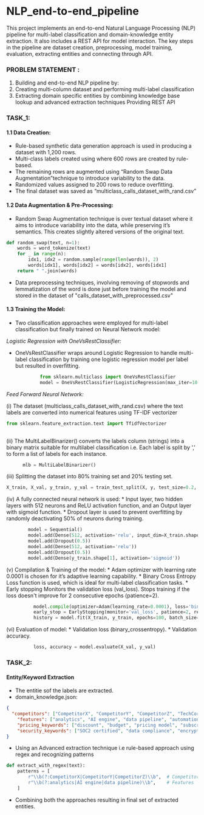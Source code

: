 # NLP_end-to-end_pipeline
This project implements an end-to-end Natural Language Processing (NLP) pipeline for multi-label classification and domain-knowledge entity extraction. It also includes a REST API for model interaction. The key steps in the pipeline are dataset creation, preprocessing, model training, evaluation, extracting entities and connecting through API.

### PROBLEM STATEMENT : 

1. Building and end-to-end NLP pipeline by:
2. Creating multi-column dataset and performing multi-label classification
3. Extracting domain specific entities by combining knowledge base lookup and advanced extraction techniques Providing REST API

### TASK_1:

#### 1.1 Data Creation:
* Rule-based synthetic data generation approach is used in producing a dataset with 1,200 rows.
* Multi-class labels created using where 600 rows are created by rule-based.
* The remaining rows are augmented using “Random Swap Data Augmentation”technique to introduce variability to the data.
* Randomized values assigned to 200 rows to reduce overfitting.
* The final dataset was saved as “multiclass_calls_dataset_with_rand.csv”

#### 1.2 Data Augmentation & Pre-Processing:
* Random Swap Augmentation technique is over textual dataset where it aims to introduce variability into the data, while preserving it’s semantics. This creates slightly altered versions of the original text.
```python
def random_swap(text, n=1):
    words = word_tokenize(text)
    for _ in range(n):
        idx1, idx2 = random.sample(range(len(words)), 2)
        words[idx1], words[idx2] = words[idx2], words[idx1]
    return " ".join(words)
```


* Data preprocessing techniques, involving removing of stopwords and lemmatization of the word is done just before training the model and stored in the dataset of "calls_dataset_with_preprocessed.csv"


#### 1.3 Training the Model:
* Two classification approaches were employed for multi-label classification but finally trained on Neural Network model:
    
*Logistic Regression with OneVsRestClassifier:*
  * OneVsRestClassifier wraps around Logistic Regression to handle multi-label classification by training one logistic regression model per label but resulted in overfitting.
  
    ```python
             from sklearn.multiclass import OneVsRestClassifier
             model = OneVsRestClassifier(LogisticRegression(max_iter=1000, random_state=42))
    ```
  
*Feed Forward Neural Network:*
  
  (i) The dataset (multiclass_calls_dataset_with_rand.csv) where the text labels are converted into numerical features using TF-IDF vectorizer
  
```python
from sklearn.feature_extraction.text import TfidfVectorizer
                 
```

  (ii) The MultiLabelBinarizer() converts the labels column (strings) into a binary matrix suitable for multilabel classification i.e. Each label is split by ',' to form a list of             labels for each instance.
```python
      mlb = MultiLabelBinarizer()
  ```
  
  (iii) Splitting the dataset into 80% training set and 20% testing set.
```python
X_train, X_val, y_train, y_val = train_test_split(X, y, test_size=0.2, random_state=42)
```
  
  (iv) A fully connected neural network is used:
          * Input layer, two hidden layers with 512 neurons and ReLU activation function, and an Output layer with sigmoid function.
          * Dropout layer is used to prevent overfitting by randomly deactivating 50% of neurons during training.
```python
        model = Sequential()
        model.add(Dense(512, activation='relu', input_dim=X_train.shape[1]))
        model.add(Dropout(0.5))
        model.add(Dense(512, activation='relu'))
        model.add(Dropout(0.5))
        model.add(Dense(y_train.shape[1], activation='sigmoid'))
```
  
  (v) Compilation & Training of the model:
          * Adam optimizer with learning rate 0.0001 is chosen for it’s adaptive learning capability.
          * Binary Cross Entropy Loss function is used, which is ideal for multi-label classification tasks.
          * Early stopping Monitors the validation loss (val_loss). Stops training if the loss doesn't improve for 2 consecutive epochs (patience=2).
```python
          model.compile(optimizer=Adam(learning_rate=0.0001), loss='binary_crossentropy', metrics=['accuracy'])
          early_stop = EarlyStopping(monitor='val_loss', patience=2, restore_best_weights=True)
          history = model.fit(X_train, y_train, epochs=100, batch_size=32, validation_data=(X_val, y_val), callbacks=[early_stop])
```
  
  (vi) Evaluation of model:
          * Validation loss (binary_crossentropy).
          * Validation accuracy.
```python
          loss, accuracy = model.evaluate(X_val, y_val)
```



### TASK_2:

#### Entity/Keyword Extraction 
* The entitie sof the labels are extracted.
* domain_knowledge.json:
```json
{
  "competitors": ["CompetitorX", "CompetitorY", "CompetitorZ", "TechCorp", "MediPlus"],
    "features": ["analytics", "AI engine", "data pipeline", "automation", "remote monitoring, fast delivery, high resolution"],
    "pricing_keywords": ["discount", "budget", "pricing model", "subscription cost"],
    "security_keywords": ["SOC2 certified", "data compliance", "encryption", "privacy policy"]
}
  ```
* Using an Advanced extraction technique i.e rule-based approach using regex and recognizing patterns
```python
def extract_with_regex(text):
    patterns = [
        r"\\b(?:CompetitorX|CompetitorY|CompetitorZ)\\b",  # Competitors
        r"\\b(?:analytics|AI engine|data pipeline)\\b",    # Features
    ]
```
* Combining both the approaches resulting in final set of extracted entities.



       
  











